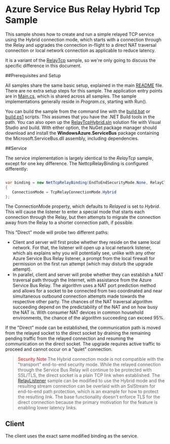 ﻿# Azure Service Bus Relay Hybrid Tcp Sample

This sample shows how to create and run a simple relayed TCP service using the Hybrid connection mode, which starts with a 
connection through the Relay and upgrades the connection in-flight to a direct NAT traversal 
connection or local network connection as applicable to reduce latency.

It is a variant of the [RelayTcp](../RelayTcp) sample, so we're only going to discuss the specific difference in this document.

##Prerequisites and Setup

All samples share the same basic setup, explained in the main [README](../README.md) file. There are no extra setup steps for this sample.
The application entry points are in [Main.cs](../common/Main.md), which is shared across all samples. The sample implementations generally 
reside in *Program.cs*, starting with Run().    

You can build the sample from the command line with the [build.bat](build.bat) or [build.ps1](build.ps1) scripts. This assumes that you 
have the .NET Build tools in the path. You can also open up the [RelayTcpHybrid.sln](RelayTcpHybrid.sln) solution file with Visual Studio and build.
With either option, the NuGet package manager should download and install the **WindowsAzure.ServiceBus** package containing the 
Microsoft.ServiceBus.dll assembly, including dependencies.     

##Service

The service implementation is largely identical to the *RelayTcp* sample, except for one 
key difference. The NettcpRelayBinding is configured differently:

 ```C#

var binding = new NetTcpRelayBinding(EndToEndSecurityMode.None, RelayClientAuthenticationType.RelayAccessToken)
{
    ConnectionMode = TcpRelayConnectionMode.Hybrid
};

```

The ConnectionMode property, which defaults to *Relayed* is set to *Hybrid*. This will cause the listener to 
enter a special mode that starts each connection through the Relay, but then attempts to migrate the connection
away from the Relay to a shorter connection path, if possible. 

This "Direct" mode will probe two different paths:
* Client and server will first probe whether they reside on the same local network. For that, the listener will open up 
a local network listener, which als explains why you will potentially see, unlike with any other Azure Service Bus Relay listener, a
prompt from the local firewall for permission on the first run attempt (which may disturb the upgrade attempt).
* In parallel, client and server will probe whether they can establish a NAT traversal path through the Internet, with
assistance from the Azure Service Bus Relay. The algorithm uses a NAT port prediction method and allows for a socket to be 
connected from two coordinated and near simultaneous outbound connection attempts made towards the respective other party.
The chances of the NAT traversal algorithm succeeding depend on the predictability of the NAT and on how busy the NAT is. 
With consumer NAT devices in common household environments, the chance of the algorithm succeeding can exceed 95%.

If the "Direct" mode can be established, the communication path is moved from the relayed socket to the direct socket 
by draining the remaining pending traffic from the relayed connection and resuming the communication on the direct 
socket. The upgrade requires active traffic to proceed and cannot occur on a "quiet" connection.

> <span style="color:red">Security Note</span>
> The Hybrid connection mode is not compatible with the "transport" end-to-end security mode. While the relayed
> connection through the Service Bus Relay will continue to be protected with SSL/TLS, the direct socket is a 
> plain TCP link when established. 
> The [RelayListener](../RelayListener) sample can be modified to use the Hybrid mode and the resulting stream 
> connection can be overlaid with an SslStream for end-to-end path protection, which is an example for how to
> protect the resulting link.
> The base functionality doesn't enforce TLS for the direct connection because the primary motivation for the 
> feature is enabling lower latency links. 


## Client
        
The client uses the exact same modified binding as the service.

